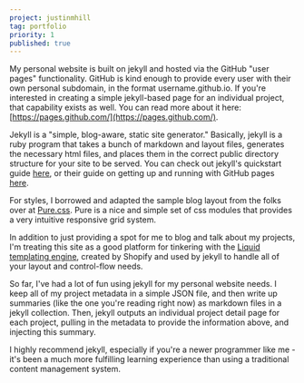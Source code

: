 ```yaml
---
project: justinmhill
tag: portfolio
priority: 1
published: true
---
```


My personal website is built on jekyll and hosted via the GitHub "user pages" functionality. GitHub is kind enough to provide every user with their own personal subdomain, in the format username.github.io. If you're interested in creating a simple jekyll-based page for an individual project, that capability exists as well. You can read more about it here: [https://pages.github.com/](https://pages.github.com/).

Jekyll is a "simple, blog-aware, static site generator." Basically, jekyll is a ruby program that takes a bunch of markdown and layout files, generates the necessary html files, and places them in the correct public directory structure for your site to be served. You can check out jekyll's quickstart guide [here](https://jekyllrb.com/docs/quickstart/), or their guide on getting up and running with GitHub pages [here](https://jekyllrb.com/docs/github-pages/).

For styles, I borrowed and adapted the sample blog layout from the folks over at [Pure.css](http://purecss.io/). Pure is a nice and simple set of css modules that provides a very intuitive responsive grid system.

In addition to just providing a spot for me to blog and talk about my projects, I'm treating this site as a good platform for tinkering with the [Liquid templating engine](https://docs.shopify.com/themes/liquid/basics), created by Shopify and used by jekyll to handle all of your layout and control-flow needs.

So far, I've had a lot of fun using jekyll for my personal website needs. I keep all of my project metadata in a simple JSON file, and then write up summaries (like the one you're reading right now) as markdown files in a jekyll collection. Then, jekyll outputs an individual project detail page for each project, pulling in the metadata to provide the information above, and injecting this summary.

I highly recommend jekyll, especially if you're a newer programmer like me - it's been a much more fulfilling learning experience than using a traditional content management system.
